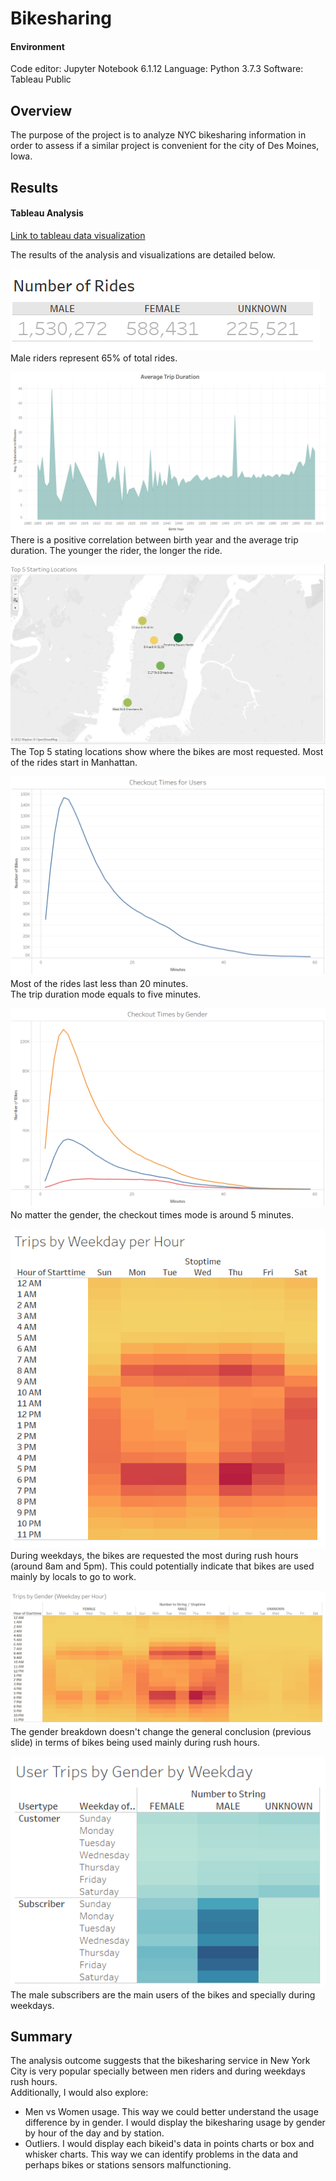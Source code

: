 # Bikesharing

#### Environment
Code editor: Jupyter Notebook 6.1.12
Language: Python 3.7.3
Software: Tableau Public

## Overview
The purpose of the project is to analyze NYC bikesharing information in order to assess if a similar project is convenient for the city of Des Moines, Iowa.  

## Results
#### Tableau Analysis
[Link to tableau data visualization](https://public.tableau.com/app/profile/marco.fernandez6319/viz/NYCitibikewithTableauchallenge/NYCCitibike201908?publish=yes "Link to tableau data visualization")

The results of the analysis and visualizations are detailed below.    

![Number of rides](https://github.com/MarcoFernandez14/bikesharing/blob/main/Resources/Number%20of%20Rides.png)  
Male riders represent 65% of total rides.  

![Average trip duration](https://github.com/MarcoFernandez14/bikesharing/blob/main/Resources/Average%20Trip%20Duration.png)  
There is a positive correlation between birth year and the average trip duration. The younger the rider, the longer the ride.  

![Top 5 starting locations](https://github.com/MarcoFernandez14/bikesharing/blob/main/Resources/Top%205%20Starting%20Locations.png)  
The Top 5 stating locations show where the bikes are most requested.  Most of the rides start in Manhattan.  

![Checkout times for users](https://github.com/MarcoFernandez14/bikesharing/blob/main/Resources/Check%20out%20times%20for%20Users.png)  
Most of the rides last less than 20 minutes.   
The trip duration mode equals to five minutes.  

![Checkout times by gender](https://github.com/MarcoFernandez14/bikesharing/blob/main/Resources/Check%20out%20times%20by%20Gender.png)  
No matter the gender, the checkout times mode is around 5 minutes.  

![Trips by weekday per hour](https://github.com/MarcoFernandez14/bikesharing/blob/main/Resources/Trips%20by%20Weekday%20per%20Hour.png)  
During weekdays, the bikes are requested the most during rush hours (around 8am and 5pm). This could potentially indicate that bikes are used  mainly by locals to go to work.  

![Trips by gender (weekday per hour)](https://github.com/MarcoFernandez14/bikesharing/blob/main/Resources/Trips%20by%20Gender%20(Weekday%20per%20Hour).png)  
The gender breakdown doesn't change the general conclusion (previous slide) in terms of bikes being used mainly during rush hours.  

![Trips by gender by weekday)](https://github.com/MarcoFernandez14/bikesharing/blob/main/Resources/User%20Trips%20by%20Gender%20by%20Weekday.png)  
The male subscribers are the main users of the bikes and specially during weekdays.  

## Summary
The analysis outcome suggests that the bikesharing service in New York City is very popular specially between men riders and during weekdays rush hours.  
Additionally, I would also explore:  
* Men vs Women usage. This way we could better understand the usage difference by in gender. I would display the bikesharing usage by gender by hour of the day and by station.  
* Outliers. I would display each bikeid's data in points charts or box and whisker charts. This way we can identify problems in the data and perhaps bikes or stations sensors malfunctioning.    


